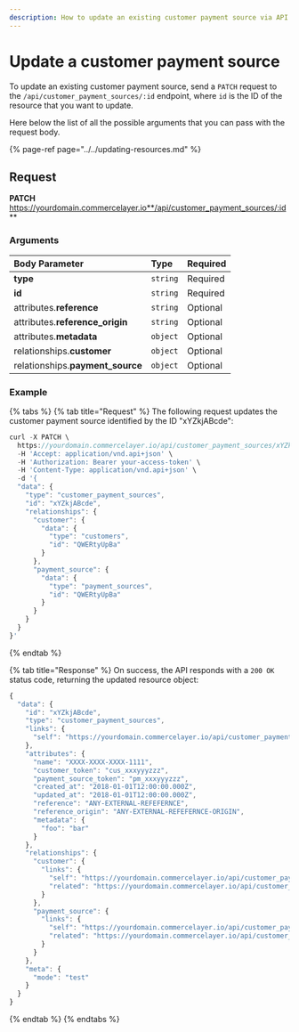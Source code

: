 ```yaml
---
description: How to update an existing customer payment source via API
---
```


# Update a customer payment source

To update an existing customer payment source, send a `PATCH` request to the `/api/customer_payment_sources/:id` endpoint, where `id` is the ID of the resource that you want to update.

Here below the list of all the possible arguments that you can pass with the request body.

{% page-ref page="../../updating-resources.md" %}

## Request

**PATCH** https://yourdomain.commercelayer.io**/api/customer_payment_sources/:id**

### Arguments

| Body Parameter | Type | Required |
| :--- | :--- | :--- |
| **type** | `string` | Required |
| **id** | `string` | Required |
| attributes.**reference** | `string` | Optional |
| attributes.**reference_origin** | `string` | Optional |
| attributes.**metadata** | `object` | Optional |
| relationships.**customer** | `object` | Optional |
| relationships.**payment_source** | `object` | Optional |

### Example

{% tabs %}
{% tab title="Request" %}
The following request updates the customer payment source identified by the ID "xYZkjABcde":

```javascript
curl -X PATCH \
  https://yourdomain.commercelayer.io/api/customer_payment_sources/xYZkjABcde \
  -H 'Accept: application/vnd.api+json' \
  -H 'Authorization: Bearer your-access-token' \
  -H 'Content-Type: application/vnd.api+json' \
  -d '{
  "data": {
    "type": "customer_payment_sources",
    "id": "xYZkjABcde",
    "relationships": {
      "customer": {
        "data": {
          "type": "customers",
          "id": "QWERtyUpBa"
        }
      },
      "payment_source": {
        "data": {
          "type": "payment_sources",
          "id": "QWERtyUpBa"
        }
      }
    }
  }
}'
```
{% endtab %}

{% tab title="Response" %}
On success, the API responds with a `200 OK` status code, returning the updated resource object:

```javascript
{
  "data": {
    "id": "xYZkjABcde",
    "type": "customer_payment_sources",
    "links": {
      "self": "https://yourdomain.commercelayer.io/api/customer_payment_sources/xYZkjABcde"
    },
    "attributes": {
      "name": "XXXX-XXXX-XXXX-1111",
      "customer_token": "cus_xxxyyyzzz",
      "payment_source_token": "pm_xxxyyyzzz",
      "created_at": "2018-01-01T12:00:00.000Z",
      "updated_at": "2018-01-01T12:00:00.000Z",
      "reference": "ANY-EXTERNAL-REFEFERNCE",
      "reference_origin": "ANY-EXTERNAL-REFEFERNCE-ORIGIN",
      "metadata": {
        "foo": "bar"
      }
    },
    "relationships": {
      "customer": {
        "links": {
          "self": "https://yourdomain.commercelayer.io/api/customer_payment_sources/xYZkjABcde/relationships/customer",
          "related": "https://yourdomain.commercelayer.io/api/customer_payment_sources/xYZkjABcde/customer"
        }
      },
      "payment_source": {
        "links": {
          "self": "https://yourdomain.commercelayer.io/api/customer_payment_sources/xYZkjABcde/relationships/payment_source",
          "related": "https://yourdomain.commercelayer.io/api/customer_payment_sources/xYZkjABcde/payment_source"
        }
      }
    },
    "meta": {
      "mode": "test"
    }
  }
}
```
{% endtab %}
{% endtabs %}

